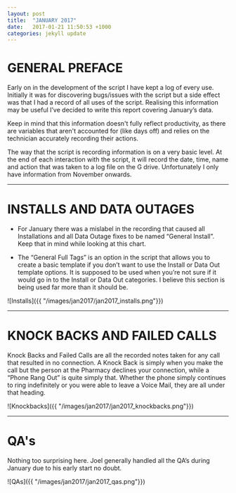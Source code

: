 ```yaml
---
layout: post
title:  "JANUARY 2017"
date:   2017-01-21 11:50:53 +1000
categories: jekyll update
---
```

# GENERAL PREFACE

Early on in the development of the script I have kept a log of every use. Initially it was for discovering bugs/issues with the script but a side effect was that I had a record of all uses of the script. Realising this information may be useful I’ve decided to write this report covering January’s data.

Keep in mind that this information doesn't fully reflect productivity, as there are variables that aren't accounted for (like days off) and relies on the technician accurately recording their actions.

The way that the script is recording information is on a very basic level. At the end of each interaction with the script, it will record the date, time, name and action that was taken to a log file on the G drive. Unfortunately I only have information from November onwards.

___

# INSTALLS AND DATA OUTAGES
* For January there was a mislabel in the recording that caused all Installations and all Data Outage fixes to be named “General Install”. Keep that in mind while looking at this chart.

* The “General Full Tags” is an option in the script that allows you to create a basic template if you don’t want to use the Install or Data Out template options. It is supposed to be used when you’re not sure if it would go in to the Install or Data Out categories. I believe this section is being used far more than it should be.

![Installs]({{ "/images/jan2017/jan2017_installs.png"}})  

___

# KNOCK BACKS AND FAILED CALLS
Knock Backs and Failed Calls are all the recorded notes taken for any call that resulted in no connection. A Knock Back is simply when you make the call but the person at the Pharmacy declines your connection, while a “Phone Rang Out” is quite simply that. Whether the phone simply continues to ring indefinitely or you were able to leave a Voice Mail, they are all under that heading. 

![Knockbacks]({{ "/images/jan2017/jan2017_knockbacks.png"}})

___

# QA's

Nothing too surprising here. Joel generally handled all the QA’s during January due to his early start no doubt.

![QAs]({{ "/images/jan2017/jan2017_qas.png"}})